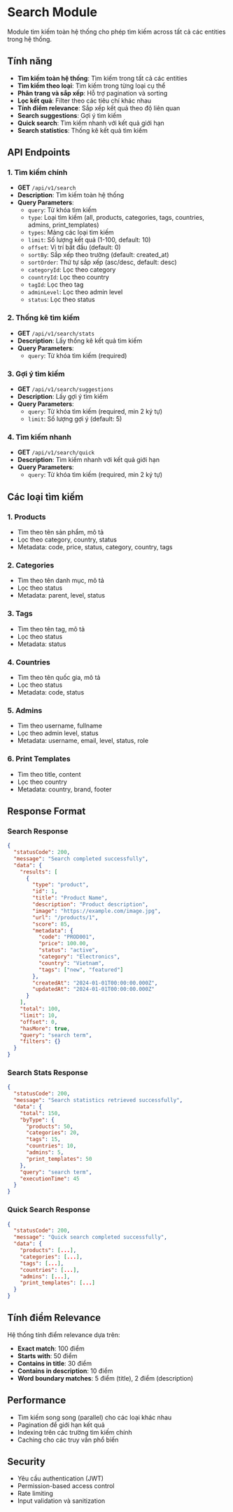 # Search Module

Module tìm kiếm toàn hệ thống cho phép tìm kiếm across tất cả các entities trong hệ thống.

## Tính năng

- **Tìm kiếm toàn hệ thống**: Tìm kiếm trong tất cả các entities
- **Tìm kiếm theo loại**: Tìm kiếm trong từng loại cụ thể
- **Phân trang và sắp xếp**: Hỗ trợ pagination và sorting
- **Lọc kết quả**: Filter theo các tiêu chí khác nhau
- **Tính điểm relevance**: Sắp xếp kết quả theo độ liên quan
- **Search suggestions**: Gợi ý tìm kiếm
- **Quick search**: Tìm kiếm nhanh với kết quả giới hạn
- **Search statistics**: Thống kê kết quả tìm kiếm

## API Endpoints

### 1. Tìm kiếm chính
- **GET** `/api/v1/search`
- **Description**: Tìm kiếm toàn hệ thống
- **Query Parameters**:
  - `query`: Từ khóa tìm kiếm
  - `type`: Loại tìm kiếm (all, products, categories, tags, countries, admins, print_templates)
  - `types`: Mảng các loại tìm kiếm
  - `limit`: Số lượng kết quả (1-100, default: 10)
  - `offset`: Vị trí bắt đầu (default: 0)
  - `sortBy`: Sắp xếp theo trường (default: created_at)
  - `sortOrder`: Thứ tự sắp xếp (asc/desc, default: desc)
  - `categoryId`: Lọc theo category
  - `countryId`: Lọc theo country
  - `tagId`: Lọc theo tag
  - `adminLevel`: Lọc theo admin level
  - `status`: Lọc theo status

### 2. Thống kê tìm kiếm
- **GET** `/api/v1/search/stats`
- **Description**: Lấy thống kê kết quả tìm kiếm
- **Query Parameters**:
  - `query`: Từ khóa tìm kiếm (required)

### 3. Gợi ý tìm kiếm
- **GET** `/api/v1/search/suggestions`
- **Description**: Lấy gợi ý tìm kiếm
- **Query Parameters**:
  - `query`: Từ khóa tìm kiếm (required, min 2 ký tự)
  - `limit`: Số lượng gợi ý (default: 5)

### 4. Tìm kiếm nhanh
- **GET** `/api/v1/search/quick`
- **Description**: Tìm kiếm nhanh với kết quả giới hạn
- **Query Parameters**:
  - `query`: Từ khóa tìm kiếm (required, min 2 ký tự)

## Các loại tìm kiếm

### 1. Products
- Tìm theo tên sản phẩm, mô tả
- Lọc theo category, country, status
- Metadata: code, price, status, category, country, tags

### 2. Categories
- Tìm theo tên danh mục, mô tả
- Lọc theo status
- Metadata: parent, level, status

### 3. Tags
- Tìm theo tên tag, mô tả
- Lọc theo status
- Metadata: status

### 4. Countries
- Tìm theo tên quốc gia, mô tả
- Lọc theo status
- Metadata: code, status

### 5. Admins
- Tìm theo username, fullname
- Lọc theo admin level, status
- Metadata: username, email, level, status, role

### 6. Print Templates
- Tìm theo title, content
- Lọc theo country
- Metadata: country, brand, footer

## Response Format

### Search Response
```json
{
  "statusCode": 200,
  "message": "Search completed successfully",
  "data": {
    "results": [
      {
        "type": "product",
        "id": 1,
        "title": "Product Name",
        "description": "Product description",
        "image": "https://example.com/image.jpg",
        "url": "/products/1",
        "score": 85,
        "metadata": {
          "code": "PROD001",
          "price": 100.00,
          "status": "active",
          "category": "Electronics",
          "country": "Vietnam",
          "tags": ["new", "featured"]
        },
        "createdAt": "2024-01-01T00:00:00.000Z",
        "updatedAt": "2024-01-01T00:00:00.000Z"
      }
    ],
    "total": 100,
    "limit": 10,
    "offset": 0,
    "hasMore": true,
    "query": "search term",
    "filters": {}
  }
}
```

### Search Stats Response
```json
{
  "statusCode": 200,
  "message": "Search statistics retrieved successfully",
  "data": {
    "total": 150,
    "byType": {
      "products": 50,
      "categories": 20,
      "tags": 15,
      "countries": 10,
      "admins": 5,
      "print_templates": 50
    },
    "query": "search term",
    "executionTime": 45
  }
}
```

### Quick Search Response
```json
{
  "statusCode": 200,
  "message": "Quick search completed successfully",
  "data": {
    "products": [...],
    "categories": [...],
    "tags": [...],
    "countries": [...],
    "admins": [...],
    "print_templates": [...]
  }
}
```

## Tính điểm Relevance

Hệ thống tính điểm relevance dựa trên:
- **Exact match**: 100 điểm
- **Starts with**: 50 điểm
- **Contains in title**: 30 điểm
- **Contains in description**: 10 điểm
- **Word boundary matches**: 5 điểm (title), 2 điểm (description)

## Performance

- Tìm kiếm song song (parallel) cho các loại khác nhau
- Pagination để giới hạn kết quả
- Indexing trên các trường tìm kiếm chính
- Caching cho các truy vấn phổ biến

## Security

- Yêu cầu authentication (JWT)
- Permission-based access control
- Rate limiting
- Input validation và sanitization 